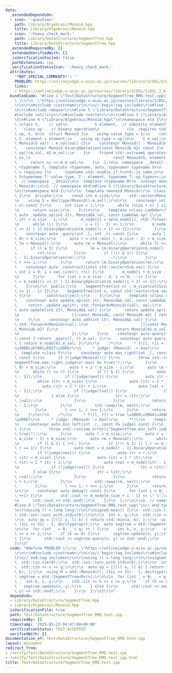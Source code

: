 ```yaml
---
data:
  _extendedDependsOn:
  - icon: ':question:'
    path: Library/Algebraic/Monoid.hpp
    title: Library/Algebraic/Monoid.hpp
  - icon: ':heavy_check_mark:'
    path: Library/DataStructure/SegmentTree.hpp
    title: Library/DataStructure/SegmentTree.hpp
  _extendedRequiredBy: []
  _extendedVerifiedWith: []
  _isVerificationFailed: false
  _pathExtension: cpp
  _verificationStatusIcon: ':heavy_check_mark:'
  attributes:
    '*NOT_SPECIAL_COMMENTS*': ''
    PROBLEM: https://onlinejudge.u-aizu.ac.jp/courses/library/3/DSL/2/DSL_2_A
    links:
    - https://onlinejudge.u-aizu.ac.jp/courses/library/3/DSL/2/DSL_2_A
  bundledCode: "#line 1 \"Test/DataStructure/SegmentTree_RMQ.test.cpp\"\n#define PROBLEM\
    \ \\\r\n  \"https://onlinejudge.u-aizu.ac.jp/courses/library/3/DSL/2/DSL_2_A\"\
    \r\n\r\n#include <iostream>\r\n\r\n// begin:tag includes\r\n#line 2 \"Library/DataStructure/SegmentTree.hpp\"\
    \n\r\n#include <deque>\r\n#line 5 \"Library/DataStructure/SegmentTree.hpp\"\n\
    #include <utility>\r\n#include <vector>\r\n\r\n#line 2 \"Library/Algebraic/Monoid.hpp\"\
    \n\n#line 4 \"Library/Algebraic/Monoid.hpp\"\n\nnamespace mtd {\n\n  template\
    \ <class S,    // set\n            S element,  // identity element\n         \
    \   class op    // binary operation\n            >\n  requires std::is_invocable_r_v<S,\
    \ op, S, S>\n  struct Monoid {\n    using value_type = S;\n    constexpr static\
    \ S _element = element;\n    using op_type = op;\n\n    S m_val;\n    constexpr\
    \ Monoid(S val) : m_val(val) {}\n    constexpr Monoid() : Monoid(element) {}\n\
    \    constexpr Monoid binaryOperation(const Monoid& m2) const {\n      return\
    \ op()(m_val, m2.m_val);\n    }\n    friend std::ostream& operator<<(std::ostream&\
    \ os,\n                                    const Monoid<S, element, op>& m) {\n\
    \      return os << m.m_val;\n    }\n  };\n\n  namespace __detail {\n    template\
    \ <typename T, template <typename, auto, typename> typename S>\n    concept is_monoid_specialization_of\
    \ = requires {\n      typename std::enable_if_t<std::is_same_v<\n          T,\
    \ S<typename T::value_type, T::_element, typename T::op_type>>>;\n    };\n  }\
    \  // namespace __detail\n\n  template <typename M>\n  concept monoid = __detail::is_monoid_specialization_of<M,\
    \ Monoid>;\n\n}  // namespace mtd\n#line 9 \"Library/DataStructure/SegmentTree.hpp\"\
    \n\r\nnamespace mtd {\r\n\r\n  template <monoid Monoid>\r\n  class SegmentTree\
    \ {\r\n  private:\r\n    const int m_size;\r\n    std::vector<Monoid> m_node;\r\
    \n    using S = decltype(Monoid().m_val);\r\n\r\n    constexpr int calcSize(int\
    \ n) const {\r\n      int size = 1;\r\n      while (size < n) { size <<= 1; }\r\
    \n      return size;\r\n    }\r\n\r\n    template <class Lambda>\r\n    constexpr\
    \ auto _update_op(int itr, Monoid&& val, const Lambda& op) {\r\n      int i =\
    \ itr + m_size - 1;\r\n      m_node[i] = op(m_node[i], std::forward<decltype(val)>(val));\r\
    \n      while (i) {\r\n        i = (i - 1) >> 1;\r\n        m_node[i] = m_node[(i\
    \ << 1) | 1].binaryOperation(m_node[(i + 1) << 1]);\r\n      }\r\n    }\r\n\r\n\
    \    constexpr auto _query(int _l, int _r) const {\r\n      auto l = std::max(_l,\
    \ 0) + m_size;\r\n      auto r = std::min(_r, m_size - 1) + m_size;\r\n      auto\
    \ lm = Monoid();\r\n      auto rm = Monoid();\r\n      while (l <= r) {\r\n  \
    \      if (l & 1) {\r\n          lm = lm.binaryOperation(m_node[l - 1]);\r\n \
    \         ++l;\r\n        }\r\n        if (!(r & 1)) {\r\n          rm = m_node[r\
    \ - 1].binaryOperation(rm);\r\n          --r;\r\n        }\r\n        l >>= 1,\
    \ r >>= 1;\r\n      }\r\n      return lm.binaryOperation(rm);\r\n    }\r\n\r\n\
    \    constexpr auto _construct(const std::vector<S>& vec) {\r\n      for (unsigned\
    \ int i = 0; i < vec.size(); ++i) {\r\n        m_node[i + m_size - 1] = Monoid(vec[i]);\r\
    \n      }\r\n      for (int i = m_size - 2; i >= 0; --i) {\r\n        m_node[i]\
    \ = m_node[(i << 1) | 1].binaryOperation(m_node[(i + 1) << 1]);\r\n      }\r\n\
    \    }\r\n\r\n  public:\r\n    SegmentTree(int n) : m_size(calcSize(n)), m_node((m_size\
    \ << 1) - 1) {}\r\n    SegmentTree(int n, const std::vector<S>& vec) : SegmentTree(n)\
    \ {\r\n      _construct(vec);\r\n    }\r\n\r\n    template <class Lambda>\r\n\
    \    constexpr auto update_op(int itr, Monoid&& val, const Lambda& op) {\r\n \
    \     return _update_op(itr, std::forward<Monoid>(val), op);\r\n    }\r\n    constexpr\
    \ auto update(int itr, Monoid&& val) {\r\n      return update_op(itr, std::forward<Monoid>(val),\r\
    \n                       [](const Monoid&, const Monoid& m2) { return m2; });\r\
    \n    }\r\n    constexpr auto add(int itr, Monoid&& val) {\r\n      return update_op(itr,\
    \ std::forward<Monoid>(val),\r\n                       [](const Monoid& m1, const\
    \ Monoid& m2) {\r\n                         return Monoid(m1.m_val + m2.m_val);\r\
    \n                       });\r\n    }\r\n    constexpr auto query(int l, int r)\
    \ const { return _query(l, r).m_val; }\r\n    constexpr auto query_all() const\
    \ { return m_node[0].m_val; }\r\n\r\n    /*\r\n     * f([l, r]) = true \u3068\u306A\
    \u308B\u6700\u5927\u306Er\r\n     * judge: (Monoid) -> bool\r\n     **/\r\n  \
    \  template <class F>\r\n    constexpr auto max_right(int _l, const F& judge)\
    \ const {\r\n      if (!judge(Monoid())) {\r\n        throw std::runtime_error(\"\
    SegmentTree.max_right.judge(e) must be true\");\r\n      }\r\n      auto l = std::max(_l,\
    \ 0) + m_size;\r\n      auto r = 2 * m_size - 1;\r\n      auto lm = Monoid();\r\
    \n      while (l <= r) {\r\n        if (l & 1) {\r\n          auto next = lm.binaryOperation(m_node[l\
    \ - 1]);\r\n          if (!judge(next)) {\r\n            auto itr = l;\r\n   \
    \         while (itr < m_size) {\r\n              auto litr = 2 * itr;\r\n   \
    \           auto ritr = 2 * itr + 1;\r\n              auto lval = lm.binaryOperation(m_node[litr\
    \ - 1]);\r\n              if (!judge(lval)) {\r\n                itr = litr;\r\
    \n              } else {\r\n                itr = ritr;\r\n                std::swap(lm,\
    \ lval);\r\n              }\r\n            }\r\n            return itr - m_size\
    \ - 1;\r\n          }\r\n          std::swap(lm, next);\r\n          ++l;\r\n\
    \        }\r\n        l >>= 1, r >>= 1;\r\n      }\r\n      return m_size - 1;\r\
    \n    }\r\n\r\n    /*\r\n     * f([l, r]) = true \u3068\u306A\u308B\u6700\u5C0F\
    \u306El\r\n     * judge: (Monoid) -> bool\r\n     **/\r\n    template <class F>\r\
    \n    constexpr auto min_left(int _r, const F& judge) const {\r\n      if (!judge(Monoid()))\
    \ {\r\n        throw std::runtime_error(\"SegmentTree.min_left.judge(e) must be\
    \ true\");\r\n      }\r\n      auto l = m_size;\r\n      auto r = std::min(_r,\
    \ m_size - 1) + m_size;\r\n      auto rm = Monoid();\r\n      while (l <= r) {\r\
    \n        if (l & 1) { ++l; }\r\n        if (!(r & 1) || (_r == m_size - 1 &&\
    \ r == 1)) {\r\n          auto next = m_node[r - 1].binaryOperation(rm);\r\n \
    \         if (!judge(next)) {\r\n            auto itr = r;\r\n            while\
    \ (itr < m_size) {\r\n              auto litr = 2 * itr;\r\n              auto\
    \ ritr = 2 * itr + 1;\r\n              auto rval = m_node[ritr - 1].binaryOperation(rm);\r\
    \n              if (!judge(rval)) {\r\n                itr = ritr;\r\n       \
    \       } else {\r\n                itr = litr;\r\n                std::swap(rm,\
    \ rval);\r\n              }\r\n            }\r\n            return itr - m_size\
    \ + 1;\r\n          }\r\n          std::swap(rm, next);\r\n          --r;\r\n\
    \        }\r\n        l >>= 1, r >>= 1;\r\n      }\r\n      return 0;\r\n    }\r\
    \n\r\n    constexpr auto debug() const {\r\n      for (int i = 0; i < m_size;\
    \ ++i) {\r\n        std::cout << m_node[m_size + i - 1] << \" \";\r\n      }\r\
    \n      std::cout << std::endl;\r\n    }\r\n  };\r\n\r\n}  // namespace mtd\r\n\
    #line 8 \"Test/DataStructure/SegmentTree_RMQ.test.cpp\"\n// end:tag includes\r\
    \n\r\nusing ll = long long;\r\n\r\nsigned main() {\r\n  std::cin.tie(0);\r\n \
    \ std::ios::sync_with_stdio(0);\r\n\r\n  int n, q;\r\n  std::cin >> n >> q;\r\n\
    \r\n  auto op = [](ll a, ll b) { return std::min(a, b); };\r\n  using M = mtd::Monoid<ll,\
    \ (1LL << 31) - 1, decltype(op)>;\r\n  auto segtree = mtd::SegmentTree<M>(n);\r\
    \n\r\n  for (int _ = 0; _ < q; ++_) {\r\n    int k, x, y;\r\n    std::cin >> k\
    \ >> x >> y;\r\n    if (k == 0) {\r\n      segtree.update(x, y);\r\n    } else\
    \ {\r\n      std::cout << segtree.query(x, y) << std::endl;\r\n    }\r\n  }\r\n\
    }\r\n"
  code: "#define PROBLEM \\\r\n  \"https://onlinejudge.u-aizu.ac.jp/courses/library/3/DSL/2/DSL_2_A\"\
    \r\n\r\n#include <iostream>\r\n\r\n// begin:tag includes\r\n#include \"./../../Library/DataStructure/SegmentTree.hpp\"\
    \r\n// end:tag includes\r\n\r\nusing ll = long long;\r\n\r\nsigned main() {\r\n\
    \  std::cin.tie(0);\r\n  std::ios::sync_with_stdio(0);\r\n\r\n  int n, q;\r\n\
    \  std::cin >> n >> q;\r\n\r\n  auto op = [](ll a, ll b) { return std::min(a,\
    \ b); };\r\n  using M = mtd::Monoid<ll, (1LL << 31) - 1, decltype(op)>;\r\n  auto\
    \ segtree = mtd::SegmentTree<M>(n);\r\n\r\n  for (int _ = 0; _ < q; ++_) {\r\n\
    \    int k, x, y;\r\n    std::cin >> k >> x >> y;\r\n    if (k == 0) {\r\n   \
    \   segtree.update(x, y);\r\n    } else {\r\n      std::cout << segtree.query(x,\
    \ y) << std::endl;\r\n    }\r\n  }\r\n}\r\n"
  dependsOn:
  - Library/DataStructure/SegmentTree.hpp
  - Library/Algebraic/Monoid.hpp
  isVerificationFile: true
  path: Test/DataStructure/SegmentTree_RMQ.test.cpp
  requiredBy: []
  timestamp: '2025-01-23 04:47:08+09:00'
  verificationStatus: TEST_ACCEPTED
  verifiedWith: []
documentation_of: Test/DataStructure/SegmentTree_RMQ.test.cpp
layout: document
redirect_from:
- /verify/Test/DataStructure/SegmentTree_RMQ.test.cpp
- /verify/Test/DataStructure/SegmentTree_RMQ.test.cpp.html
title: Test/DataStructure/SegmentTree_RMQ.test.cpp
---
```

